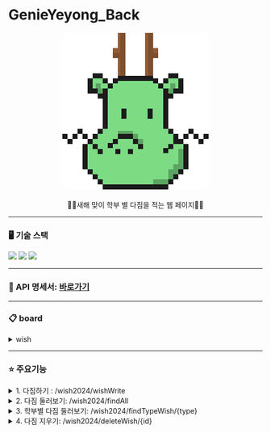 # GenieYeyong_Back

<div align="center"> 
 <img src="./yong.png"> <br/> <br/>
  🙏🏽새해 맞이 학부 별 다짐을 적는 웹 페이지🙏🏽
</div>

---

### 🖥️ 기술 스택
  <div style={display:flex}>
    <img src="https://img.shields.io/badge/Springboot-6DB33F?style=for-the-badge&logo=html5&logoColor=white">
    <img src="https://img.shields.io/badge/mysql-4479A1?style=for-the-badge&logo=mysql&logoColor=white">
    <img src="https://img.shields.io/badge/git-F05032?style=for-the-badge&logo=git&logoColor=white">
  </div>

---

### 🧾 API 명세서: [바로가기](https://young-stallion-a88.notion.site/7da8fcb063114c4081d21d333b400bad?pvs=4)

--- 

### 📋 board
<details>
<summary>wish</summary>
<div markdown="1">

```
nickname text
contents varchar(255)
type varchar(255)
password varchar(255)
```
<img src="./wishTalbe.png">

</div>
</details>

---

### ⭐️ 주요기능
<details>
<summary> 1. 다짐하기 : /wish2024/wishWrite</summary>
<div markdown="2">

#### RequestBody
  
```
{
  "nickname": "string",
  "contents": "string",
  "type": "string",
  "password": "string"
}
```
다짐을 적는 페이지입니다.<br/>
nickname: 원하는 닉네임으로 올리기<br/>
contents: 원하는 다짐을 적기
type: 해당 학부 선택
password: 해당 다짐에 부여하는 나만의 비밀번호


#### ResponseBody
```
{
  "result": true,
  "message": "string",
  "data": {
    "id": int,
    "nickname": "string",
    "contents": "string",
    "type": "string",
    "password": "string"
  },
  "total": 0
}

// create 페이지에서는 total = 0
```


</div>
</details>

<details>
<summary>2. 다짐 둘러보기: /wish2024/findAll</summary>
<div markdown="3">
  
#### ResponseBody
```
{
  "result": boolean,
  "message": "string",
  "data": [
    {
      "id": int,
      "nickname": "string",
      "contents": "string",
      "type": "string",
      "password": "string"
    }
  ],
  "total": int
}
```

</div>
</details>

<details>
<summary>3. 학부별 다짐 둘러보기: /wish2024/findTypeWish/{type}</summary>
<div markdown="4">


#### PathVariable
```
type: String

//학부 이름
```

#### ResponseBody
```
{
  "result": boolean,
  "message": "string",
  "data": [
    {
      "id": int,
      "nickname": "string",
      "contents": "string",
      "type": "string",
      "password": "string"
    }
  ],
  "total": int
}
```

</div>
</details>

<details>
<summary>4. 다짐 지우기: /wish2024/deleteWish/{id}</summary>
<div markdown="5">

#### PathVariable
```
id: int
```
#### RequestBody
```
{
  "password": "string"
}
```
#### ResponseBody
```
{
  "result": true,
  "message": "string",
  "data": {},
  "total": 0
}
```

</div>
</details>

